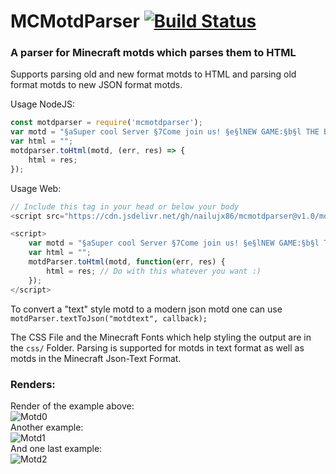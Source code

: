 # MCMotdParser [![Build Status](https://travis-ci.com/nailujx86/mcmotdparser.svg?branch=master)](https://travis-ci.com/nailujx86/mcmotdparser)  
### A parser for Minecraft motds which parses them to HTML  

Supports parsing old and new format motds to HTML and parsing old format motds to new JSON format motds.  

Usage NodeJS:
```javascript
const motdparser = require('mcmotdparser');
var motd = "§aSuper cool Server §7Come join us! §e§lNEW GAME:§b§l THE BRIDGE";
var html = "";
motdparser.toHtml(motd, (err, res) => {
	html = res;
});
```
Usage Web:
 
```javascript
// Include this tag in your head or below your body
<script src="https://cdn.jsdelivr.net/gh/nailujx86/mcmotdparser@v1.0/motdparserweb.js" type="text/javascript"></script>

<script>
	var motd = "§aSuper cool Server §7Come join us! §e§lNEW GAME:§b§l THE BRIDGE";
	var html = "";
	motdParser.toHtml(motd, function(err, res) {
		html = res; // Do with this whatever you want :)
	});
</script>
```
To convert a "text" style motd to a modern json motd one can use ```motdParser.textToJson("motdtext", callback);```  

The CSS File and the Minecraft Fonts which help styling the output are in the ```css/``` Folder.
Parsing is supported for motds in text format as well as motds in the Minecraft Json-Text Format.

### Renders:
Render of the example above:  
![Motd0](https://i.imgur.com/kw6JTwF.png)  
Another example:  
![Motd1](https://i.imgur.com/aXmKoLH.png)  
And one last example:  
![Motd2](https://i.imgur.com/HB3Pufj.png)  
